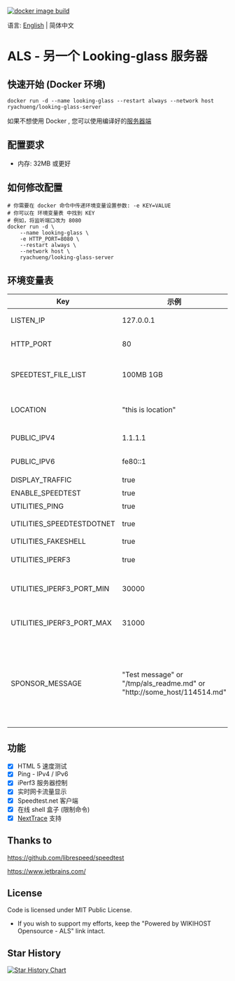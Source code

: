 [![docker image build](https://github.com/upbeat-backbone-bose/als/actions/workflows/docker-image.yml/badge.svg)](https://github.com/upbeat-backbone-bose/als/actions/workflows/docker-image.yml)


语言: [English](README.md) | 简体中文

# ALS - 另一个 Looking-glass 服务器

## 快速开始 (Docker 环境)
```
docker run -d --name looking-glass --restart always --network host ryachueng/looking-glass-server
```
如果不想使用 Docker , 您可以使用编译好的[服务器端](https://github.com/upbeat-backbone-bose/als/releases)

## 配置要求
 - 内存: 32MB 或更好

## 如何修改配置
```
# 你需要在 docker 命令中传递环境变量设置参数: -e KEY=VALUE
# 你可以在 环境变量表 中找到 KEY
# 例如，将监听端口改为 8080
docker run -d \
    --name looking-glass \
    -e HTTP_PORT=8080 \
    --restart always \
    --network host \
    ryachueng/looking-glass-server
``` 

## 环境变量表
| Key                       | 示例                                                                | 默认                                                    | 描述                                                                             |
| ------------------------- | ---------------------------------------------------------------------- | ---------------------------------------------------------- | --------------------------------------------------------------------------------------- |
| LISTEN_IP                 | 127.0.0.1                                                              | (全部  IP)                                                   | 监听在哪一个 IP 上                                                     |
| HTTP_PORT                 | 80                                                                     | 80                                                         | 监听在哪一个端口上                                                              |
| SPEEDTEST_FILE_LIST       | 100MB 1GB                                                              | 1MB 10MB 100MB 1GB                                         | 静态文件大小列表, 使用空格隔开                                          |
| LOCATION                  | "this is location"                                                     | (请求 ipapi.co 获取) | 服务器位置的文本                                                                         |
| PUBLIC_IPV4               | 1.1.1.1                                                                | (从在线获取)                            | 服务器的 IPv4 地址                                                          |
| PUBLIC_IPV6               | fe80::1                                                                | (从在线获取)                            | 服务器的 IPv6 地址                                                          |
| DISPLAY_TRAFFIC           | true                                                                   | true                                                       | 实时流量开关                                                      |
| ENABLE_SPEEDTEST          | true                                                                   | true                                                       | 测速功能开关                                                            |
| UTILITIES_PING            | true                                                                   | true                                                       | Ping 功能开关                                                                 |
| UTILITIES_SPEEDTESTDOTNET | true                                                                   | true                                                       | Speedtest.net 功能开关                                                        |
| UTILITIES_FAKESHELL       | true                                                                   | true                                                       | Shell 功能开关                                                           |
| UTILITIES_IPERF3          | true                                                                   | true                                                       | iPerf3 服务器功能开关                                                               |
| UTILITIES_IPERF3_PORT_MIN | 30000                                                                  | 30000                                                      | iPerf3 服务器端口范围 - 开始                                                         |
| UTILITIES_IPERF3_PORT_MAX | 31000                                                                  | 31000                                                      | iPerf3 服务器端口范围 - 结束                                                           |
| SPONSOR_MESSAGE           | "Test message" or "/tmp/als_readme.md" or "http://some_host/114514.md" | ''                                                         | 显示节点赞助商信息 (支持 Markdown, 支持 URL/文字/文件 (文件需要映射到容器中, 使用映射后的路径) |


## 功能
- [x] HTML 5 速度测试
- [x] Ping - IPv4 / IPv6
- [x] iPerf3 服务器控制
- [x] 实时网卡流量显示
- [x] Speedtest.net 客户端
- [x] 在线 shell 盒子 (限制命令)
- [x] [NextTrace](https://github.com/nxtrace/NTrace-core) 支持
## Thanks to
https://github.com/librespeed/speedtest

https://www.jetbrains.com/

## License

Code is licensed under MIT Public License.

* If you wish to support my efforts, keep the "Powered by WIKIHOST Opensource - ALS" link intact.

## Star History

[![Star History Chart](https://api.star-history.com/svg?repos=wikihost-opensource/als&type=Date)](https://star-history.com/#wikihost-opensource/als&Date)
